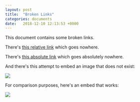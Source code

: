 ```yaml
---
layout: post
title:  "Broken Links"
categories: documents
date:   2018-12-10 12:13:53 +0000
---
```


This document contains some broken links.

There's [this relative link](./going-nowhere-404.html) which goes nowhere.

There's [this absolute link](http://nowhere.to.go.here/going-nowhere-404.html) which goes absolutely nowhere.

And there's this attempt to embed an image that does not exist:

<img src="./going-nowhere-404.png"/>

For comparison purposes, here's an embed that works:

<img src="{{ site.baseurl }}/resources/documents/lorem-ipsum.PDFA1-a.png"/>

